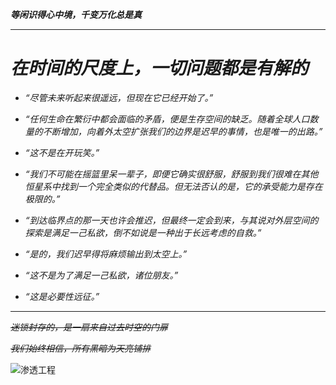 
 ***等闲识得心中境，千变万化总是真***
***
# *在时间的尺度上，一切问题都是有解的*

- *“尽管未来听起来很遥远，但现在它已经开始了。”*

- *“任何生命在繁衍中都会面临的矛盾，便是生存空间的缺乏。随着全球人口数量的不断增加，向着外太空扩张我们的边界是迟早的事情，也是唯一的出路。”*

- *“这不是在开玩笑。”*

- *“我们不可能在摇篮里呆一辈子，即便它确实很舒服，舒服到我们很难在其他恒星系中找到一个完全类似的代替品。但无法否认的是，它的承受能力是存在极限的。”*

- *“到达临界点的那一天也许会推迟，但最终一定会到来，与其说对外层空间的探索是满足一己私欲，倒不如说是一种出于长远考虑的自救。”*

- *“是的，我们迟早得将麻烦输出到太空上。”*

- *“这不是为了满足一己私欲，诸位朋友。”*

- *“这是必要性远征。”*


***
*~~迷锁封存的，是一扇来自过去时空的门扉~~*

*~~我们始终相信，所有黑暗为天亮铺排~~*

![](https://img.shields.io/badge/%E4%BB%A3%E5%8F%B7-%E9%87%8F%E5%AD%90%E6%82%A6-9cf "渗透工程")








<!--
**disappearmc/disappearmc** is a ✨ _special_ ✨ repository because its `README.md` (this file) appears on your GitHub profile.

Here are some ideas to get you started:

- 🔭 I’m currently working on ...
- 🌱 I’m currently learning ...
- 👯 I’m looking to collaborate on ...
- 🤔 I’m looking for help with ...
- 💬 Ask me about ...
- 📫 How to reach me: ...
- 😄 Pronouns: ...
- ⚡ Fun fact: ...
-->
